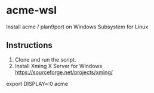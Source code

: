 # acme-wsl
Install acme / plan9port on Windows Subsystem for Linux

## Instructions

1. Clone and run the script.
2. Install Xming X Server for Windows https://sourceforge.net/projects/xming/

export DISPLAY=:0
acme
